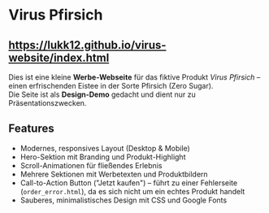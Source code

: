 # Virus Pfirsich

## https://lukk12.github.io/virus-website/index.html

Dies ist eine kleine **Werbe-Webseite** für das fiktive Produkt *Virus Pfirsich* – einen erfrischenden Eistee in der Sorte Pfirsich (Zero Sugar).  
Die Seite ist als **Design-Demo** gedacht und dient nur zu Präsentationszwecken.

## Features

- Modernes, responsives Layout (Desktop & Mobile)
- Hero-Sektion mit Branding und Produkt-Highlight
- Scroll-Animationen für fließendes Erlebnis
- Mehrere Sektionen mit Werbetexten und Produktbildern
- Call-to-Action Button ("Jetzt kaufen") – führt zu einer Fehlerseite (`order_error.html`), da es sich nicht um ein echtes Produkt handelt
- Sauberes, minimalistisches Design mit CSS und Google Fonts

